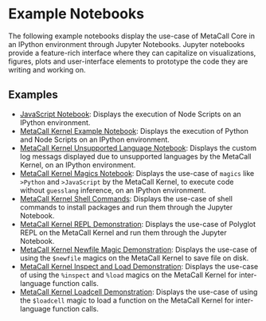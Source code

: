 # Example Notebooks

The following example notebooks display the use-case of MetaCall Core in an IPython environment through Jupyter Notebooks. Jupyter notebooks provide a feature-rich interface where they can capitalize on visualizations, figures, plots and user-interface elements to prototype the code they are writing and working on.

## Examples

- [JavaScript Notebook](JavaScript_Example_Notebook.ipynb): Displays the execution of Node Scripts on an IPython environment.
- [MetaCall Kernel Example Notebook](MetaCall_Kernel_Example_Notebook.ipynb): Displays the execution of Python and Node Scripts on an IPython environment.
- [MetaCall Kernel Unsupported Language Notebook](MetaCall_Kernel_Unsupported_Language_Notebook.ipynb): Displays the custom log messags displayed due to unsupported languages by the MetaCall Kernel, on an IPython environment.
- [MetaCall Kernel Magics Notebook](MetaCall_Kernel_Magics_Notebook.ipynb): Displays the use-case of `magics` like `>Python` and `>JavaScript` by the MetaCall Kernel, to execute code without `guesslang` inference, on an IPython environment.
- [MetaCall Kernel Shell Commands](MetaCall_Kernel_Shell_Commands.ipynb): Displays the use-case of shell commands to install packages and run them through the Jupyter Notebook.
- [MetaCall Kernel REPL Demonstration](MetaCall_Kernel_REPL_Example.ipynb): Displays the use-case of Polyglot REPL on the MetaCall Kernel and run them through the Jupyter Notebook.
- [MetaCall Kernel Newfile Magic Demonstration](MetaCall_Kernel_Newfile_Magics.ipynb): Displays the use-case of using the `$newfile` magics on the MetaCall Kernel to save file on disk.
- [MetaCall Kernel Inspect and Load Demonstration](MetaCall_Kernel_Inspect_Load_Notebook.ipynb): Displays the use-case of using the `%inspect` and `%load` magics on the MetaCall Kernel for inter-language function calls.
- [MetaCall Kernel Loadcell Demonstration](MetaCall_Kernel_Loadcell_Notebook.ipynb): Displays the use-case of using the `$loadcell` magic to load a function on the MetaCall Kernel for inter-language function calls.

